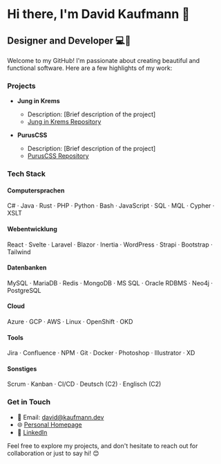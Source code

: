 # Hi there, I'm David Kaufmann 👋

## Designer and Developer 💻🎨

Welcome to my GitHub! I'm passionate about creating beautiful and functional software. Here are a few highlights of my work:

### Projects

- **Jung in Krems**
  - Description: [Brief description of the project]
  - [Jung in Krems Repository](#)

- **PurusCSS**
  - Description: [Brief description of the project]
  - [PurusCSS Repository](#)

### Tech Stack

#### Computersprachen
C# · Java · Rust · PHP · Python · Bash · JavaScript · SQL · MQL · Cypher · XSLT

#### Webentwicklung
React · Svelte · Laravel · Blazor · Inertia · WordPress · Strapi · Bootstrap · Tailwind

#### Datenbanken
MySQL · MariaDB · Redis · MongoDB · MS SQL · Oracle RDBMS · Neo4j · PostgreSQL

#### Cloud
Azure · GCP · AWS · Linux · OpenShift · OKD

#### Tools
Jira · Confluence · NPM · Git · Docker · Photoshop · Illustrator · XD

#### Sonstiges
Scrum · Kanban · CI/CD · Deutsch (C2) · Englisch (C2)

### Get in Touch

- 📧 Email: [david@kaufmann.dev](mailto:david@kaufmann.dev)
- 🌐 [Personal Homepage](https://david.kaufman.dev)
- 💼 [LinkedIn](https://www.linkedin.com/in/david-kaufmann-dev)

Feel free to explore my projects, and don't hesitate to reach out for collaboration or just to say hi! 😊
